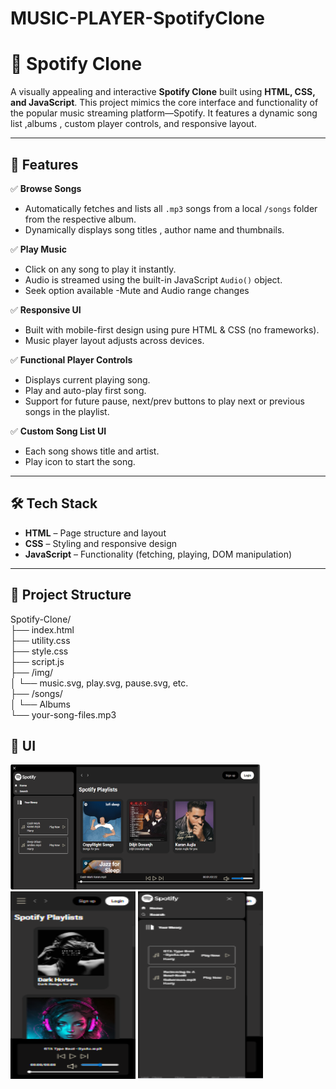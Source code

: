 # MUSIC-PLAYER-SpotifyClone

# 🎵 Spotify Clone

A visually appealing and interactive **Spotify Clone** built using **HTML, CSS, and JavaScript**. This project mimics the core interface and functionality of the popular music streaming platform—Spotify. It features a dynamic song list ,albums , custom player controls, and responsive layout.

---

## 🚀 Features

✅ **Browse Songs**  
- Automatically fetches and lists all `.mp3` songs from a local `/songs` folder from the respective album.  
- Dynamically displays song titles , author name and thumbnails.

✅ **Play Music**  
- Click on any song to play it instantly.  
- Audio is streamed using the built-in JavaScript `Audio()` object.
- Seek option available
-Mute and Audio range changes 

✅ **Responsive UI**  
- Built with mobile-first design using pure HTML & CSS (no frameworks).  
- Music player layout adjusts across devices.

✅ **Functional Player Controls**  
- Displays current playing song.  
- Play and auto-play first song.  
- Support for future pause, next/prev buttons to play next or previous songs in the playlist.

✅ **Custom Song List UI**  
- Each song shows title and artist.  
- Play icon to start the song.

---

## 🛠️ Tech Stack

- **HTML** – Page structure and layout  
- **CSS** – Styling and responsive design  
- **JavaScript** – Functionality (fetching, playing, DOM manipulation)

---

## 📂 Project Structure
Spotify-Clone/<br/>
├── index.html<br/>
├── utility.css<br/>
├── style.css<br/>
├── script.js<br/>
├── /img/<br/>
│ └── music.svg, play.svg, pause.svg, etc.<br/>
├── /songs/<br/>
│ └── Albums<br/>
        └── your-song-files.mp3<br/>

## 🚀 UI 

<p>
<img src="img/layout.png" width="400px" height="200px">
<img src="img/responsive-1.png" width="200px" height="300px" >
<img src="img/responsive-2.png" width="200px" height="300px">

</p>

